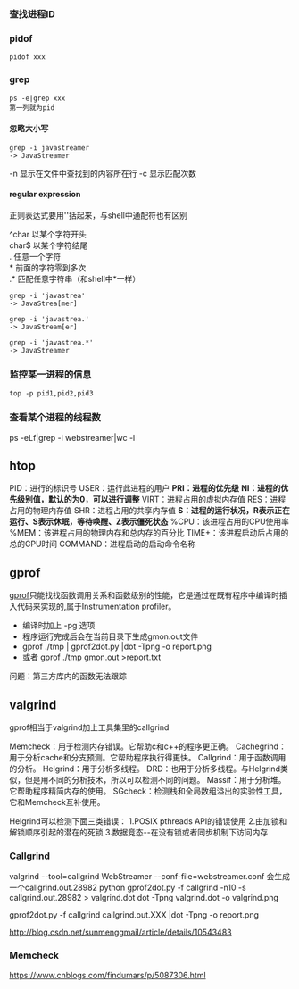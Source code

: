 
### 查找进程ID
### pidof
```
pidof xxx
```
### grep
```
ps -e|grep xxx
第一列就为pid
```
#### 忽略大小写
```
grep -i javastreamer
-> JavaStreamer
```
-n 显示在文件中查找到的内容所在行
-c 显示匹配次数

#### regular expression
正则表达式要用''括起来，与shell中通配符也有区别

^char 以某个字符开头  
char$ 以某个字符结尾  
. 任意一个字符  
\* 前面的字符零到多次  
.* 匹配任意字符串（和shell中*一样）  

```
grep -i 'javastrea'
-> JavaStrea[mer]

grep -i 'javastrea.'
-> JavaStream[er]

grep -i 'javastrea.*'
-> JavaStreamer
```


### 监控某一进程的信息

```
top -p pid1,pid2,pid3
```

### 查看某个进程的线程数

ps -eLf|grep -i webstreamer|wc -l


## htop
PID：进行的标识号
USER：运行此进程的用户
**PRI：进程的优先级**
**NI：进程的优先级别值，默认的为0，可以进行调整**
VIRT：进程占用的虚拟内存值
RES：进程占用的物理内存值
SHR：进程占用的共享内存值
**S：进程的运行状况，R表示正在运行、S表示休眠，等待唤醒、Z表示僵死状态**
%CPU：该进程占用的CPU使用率
%MEM：该进程占用的物理内存和总内存的百分比
TIME+：该进程启动后占用的总的CPU时间
COMMAND：进程启动的启动命令名称

## gprof
[gprof](http://blog.csdn.net/stanjiang2010/article/details/5655143)只能找找函数调用关系和函数级别的性能，它是通过在既有程序中编译时插入代码来实现的,属于Instrumentation profiler。
* 编译时加上 -pg 选项  
* 程序运行完成后会在当前目录下生成gmon.out文件  
* gprof ./tmp | gprof2dot.py |dot -Tpng -o report.png
* 或者 gprof ./tmp gmon.out >report.txt

问题：第三方库内的函数无法跟踪

## valgrind
gprof相当于valgrind加上工具集里的callgrind

Memcheck：用于检测内存错误。它帮助c和c++的程序更正确。
Cachegrind：用于分析cache和分支预测。它帮助程序执行得更快。
Callgrind：用于函数调用的分析。
Helgrind：用于分析多线程。
DRD：也用于分析多线程。与Helgrind类似，但是用不同的分析技术，所以可以检测不同的问题。
Massif：用于分析堆。它帮助程序精简内存的使用。
SGcheck：检测栈和全局数组溢出的实验性工具，它和Memcheck互补使用。


Helgrind可以检测下面三类错误：
1.POSIX pthreads API的错误使用
2.由加锁和解锁顺序引起的潜在的死锁
3.数据竞态--在没有锁或者同步机制下访问内存

### Callgrind
valgrind --tool=callgrind WebStreamer --conf-file=webstreamer.conf
会生成一个callgrind.out.28982
python gprof2dot.py -f callgrind -n10 -s callgrind.out.28982 > valgrind.dot
dot -Tpng valgrind.dot -o valgrind.png

gprof2dot.py -f callgrind callgrind.out.XXX |dot -Tpng -o report.png

http://blog.csdn.net/sunmenggmail/article/details/10543483

### Memcheck
https://www.cnblogs.com/findumars/p/5087306.html